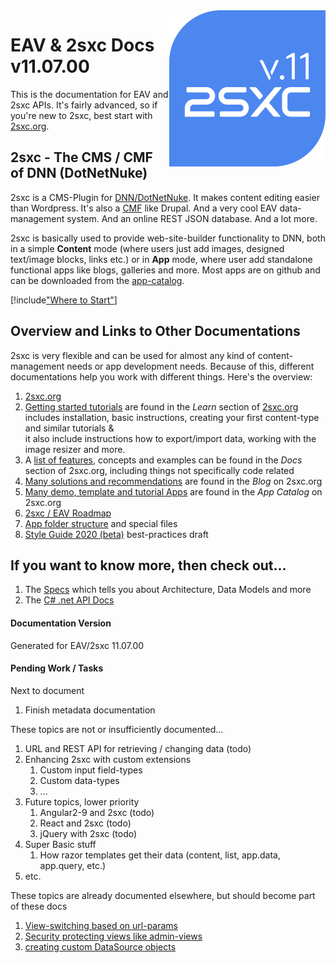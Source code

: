 
<img src="images/logos/v11/2sxc500.png" width="250px" align="right">

# EAV & 2sxc Docs v11.07.00

This is the documentation for EAV and 2sxc APIs. It's fairly advanced, so if you're new to 2sxc, best start with [2sxc.org](https://2sxc.org/).

## 2sxc - The CMS / CMF of DNN (DotNetNuke)
2sxc is a CMS-Plugin for [DNN/DotNetNuke](http://www.dnnsoftware.com/). It makes content editing easier than Wordpress. It's also a [CMF](https://en.wikipedia.org/wiki/List_of_content_management_frameworks) like Drupal. And a very cool EAV data-management system. And an online REST JSON database. And a lot more.

2sxc is basically used to provide web-site-builder functionality to DNN, both in a simple **Content** mode (where users just add images, designed text/image blocks, links etc.) or in **App** mode, where user add standalone functional apps like blogs, galleries and more. Most apps are on github and can be downloaded from the [app-catalog](https://2sxc.org/en/apps).


[!include["Where to Start"](shared/where-to-start.md)]

## Overview and Links to Other Documentations
2sxc is very flexible and can be used for almost any kind of content-management needs or app development needs. Because of this, different documentations help you work with different things. Here's the overview:

1. [2sxc.org](https://2sxc.org)
1. [Getting started tutorials](http://2sxc.org/en/Learn) are found in the _Learn_ section of [2sxc.org](http://2sxc.org/en/)  
includes installation, basic instructions, creating your first content-type and similar tutorials &  
it also include instructions how to export/import data, working with the image resizer and more.
1. A [list of features](http://2sxc.org/en/docs), concepts and examples can be found in the _Docs_ section of 2sxc.org, including things not specifically code related
1. [Many solutions and recommendations](http://2sxc.org/en/blog) are found in the _Blog_ on 2sxc.org
1. [Many demo, template and tutorial Apps](http://2sxc.org/en/Apps) are found in the _App Catalog_ on 2sxc.org
1. [2sxc / EAV Roadmap](xref:Specs.Roadmap.Roadmap)
1. [App folder structure](xref:Specs.App.Folders) and special files
1. [Style Guide 2020 (beta)](xref:Specs.StyleGuide2020) best-practices draft


## If you want to know more, then check out...

1. The [Specs](xref:Specs.Home) which tells you about Architecture, Data Models and more
1. The [C# .net API Docs](/api/dot-net/index.html)


#### Documentation Version

Generated for EAV/2sxc 11.07.00



#### Pending Work / Tasks

Next to document

1. Finish metadata documentation

These topics are not or insufficiently documented...

1. URL and REST API for retrieving / changing data (todo)
1. Enhancing 2sxc with custom extensions
    1. Custom input field-types
    2. Custom data-types
    5. ...
1. Future topics, lower priority
    1. Angular2-9 and 2sxc (todo)
    2. React and 2sxc (todo)
    4. jQuery with 2sxc (todo)
1. Super Basic stuff
    1. How razor templates get their data (content, list, app.data, app.query, etc.)
1. etc.

These topics are already documented elsewhere, but should become part of these docs

1. [View-switching based on url-params](http://2sxc.org/en/Docs/Feature/feature/4680)
1. [Security protecting views like admin-views](http://2sxc.org/en/Docs/Feature/feature/4737)
1. [creating custom DataSource objects](https://2sxc.org/en/blog/tag/datasource)
